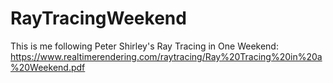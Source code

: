 # RayTracingWeekend
This is me following Peter Shirley's Ray Tracing in One Weekend: https://www.realtimerendering.com/raytracing/Ray%20Tracing%20in%20a%20Weekend.pdf
